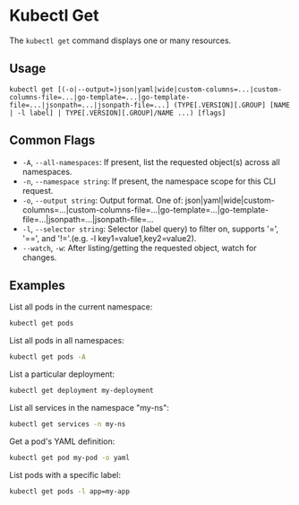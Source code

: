 # Kubectl Get

The `kubectl get` command displays one or many resources.

## Usage
`kubectl get [(-o|--output=)json|yaml|wide|custom-columns=...|custom-columns-file=...|go-template=...|go-template-file=...|jsonpath=...|jsonpath-file=...] (TYPE[.VERSION][.GROUP] [NAME | -l label] | TYPE[.VERSION][.GROUP]/NAME ...) [flags]`

## Common Flags
-   `-A`, `--all-namespaces`: If present, list the requested object(s) across all namespaces.
-   `-n`, `--namespace string`: If present, the namespace scope for this CLI request.
-   `-o`, `--output string`: Output format. One of: json|yaml|wide|custom-columns=...|custom-columns-file=...|go-template=...|go-template-file=...|jsonpath=...|jsonpath-file=...
-   `-l`, `--selector string`: Selector (label query) to filter on, supports '=', '==', and '!='.(e.g. -l key1=value1,key2=value2).
-   `--watch`, `-w`: After listing/getting the requested object, watch for changes.

## Examples
List all pods in the current namespace:
```bash
kubectl get pods
```

List all pods in all namespaces:
```bash
kubectl get pods -A
```

List a particular deployment:
```bash
kubectl get deployment my-deployment
```

List all services in the namespace "my-ns":
```bash
kubectl get services -n my-ns
```

Get a pod's YAML definition:
```bash
kubectl get pod my-pod -o yaml
```

List pods with a specific label:
```bash
kubectl get pods -l app=my-app
```
